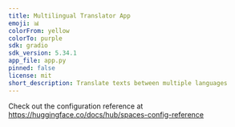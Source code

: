 ```yaml
---
title: Multilingual Translator App
emoji: 📊
colorFrom: yellow
colorTo: purple
sdk: gradio
sdk_version: 5.34.1
app_file: app.py
pinned: false
license: mit
short_description: Translate texts between multiple languages
---
```


Check out the configuration reference at https://huggingface.co/docs/hub/spaces-config-reference
